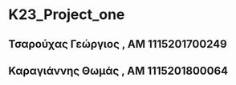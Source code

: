 # K23_Project_one

## Τσαρούχας Γεώργιος , ΑΜ 1115201700249 
## Καραγιάννης Θωμάς , ΑΜ 1115201800064
